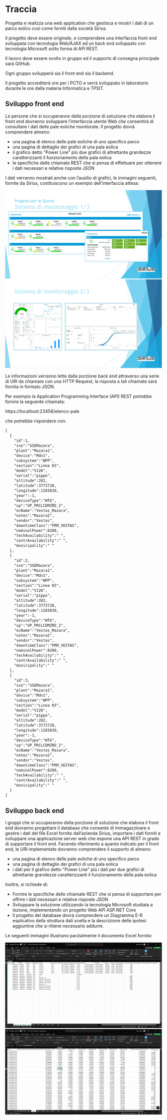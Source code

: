 # Traccia

Progetta e realizza una web application che gestisca e mostri i dati di un parco eolico così come forniti dalla società Sirius. 

Il progetto deve essere originale, e comprendere una interfaccia front end sviluppata con tecnologia Web/AJAX ed un back end sviluppato con tecnologia Microsoft sotto forma di API REST.

Il lavoro deve essere svolto in gruppo ed il supporto di consegna principale sarà GitHub. 

Ogni gruppo svilupperà sia il front end sia il backend.

Il progetto accrediterà ore per i PCTO e verrà sviluppato in laboratorio durante le ore della materia Informatica e TPSIT.


## Sviluppo front end

Le persone che si occuperanno della porzione di soluzione che elabora il front end dovranno sviluppare l’interfaccia utente Web che consentirà di consultare i dati delle pale eoliche monitorate. 
Il progetto dovrà comprendere almeno:
- una pagina di elenco delle pale eoliche di uno specifico parco
- una pagina di dettaglio dei grafici di una pala eolica
- il grafico detto "Power Line" più due grafici di altrettante grandezze caratterizzanti il funzionamento della pala eolica
- le specifiche delle chiamate REST che si pensa di effettuare per ottenere i dati necessari e relative risposte JSON

I dati verranno mostrati anche con l’ausilio di grafici, le immagini seguenti, fornite da Sirius, costituiscono un esempio dell’interfaccia attesa:

![Elenco Pale Eoliche](10-materiali/elenco-pale.png)
![Dettaglio Pala Eolica](10-materiali/dettagli-pala.png)

Le informazioni verranno lette dalla porzione back end attraverso una serie di URI da chiamare con una HTTP Request, la risposta a tali chiamate sarà fornita in formato JSON. 

Per esempio la Application Programming Interface (API) REST potrebbe fornire la seguente chiamata:

https://localhost:23456/elenco-pale

che potrebbe rispondere con:

    [
      {
        "id":1,
        "sse":"SSEMazara",
        "plant":"Mazara1",
        "device":"Mdv1",
        "subsystem":"WPP",
        "section":"Linea 03",
        "model":"V126",
        "serial":"pippo",
        "altitude":282,
        "latitude":3773728,
        "longitude":1265830,
        "year":-1,
        "deviceType":"WTG",
        "up":"UP_PRCLCDMZRD_2",
        "ecName":"Vestas_Mazara",
        "notes":"Mazara2",
        "vendor":"Vestas",
        "downtimeClass":"PRM_VESTAS",
        "nominalPower":8200,
        "techAvailability":" ",
        "contrAvailability":" ",
        "municipality":" "
      },
      {
        "id":2,
        "sse":"SSEMazara",
        "plant":"Mazara1",
        "device":"Mdv1",
        "subsystem":"WPP",
        "section":"Linea 03",
        "model":"V126",
        "serial":"pippo",
        "altitude":282,
        "latitude":3773728,
        "longitude":1265830,
        "year":-1,
        "deviceType":"WTG",
        "up":"UP_PRCLCDMZRD_2",
        "ecName":"Vestas_Mazara",
        "notes":"Mazara2",
        "vendor":"Vestas",
        "downtimeClass":"PRM_VESTAS",
        "nominalPower":8200,
        "techAvailability":" ",
        "contrAvailability":" ",
        "municipality":" "
      },
      {
        "id":3,
        "sse":"SSEMazara",
        "plant":"Mazara1",
        "device":"Mdv1",
        "subsystem":"WPP",
        "section":"Linea 03",
        "model":"V126",
        "serial":"pippo",
        "altitude":282,
        "latitude":3773728,
        "longitude":1265830,
        "year":-1,
        "deviceType":"WTG",
        "up":"UP_PRCLCDMZRD_2",
        "ecName":"Vestas_Mazara",
        "notes":"Mazara2",
        "vendor":"Vestas",
        "downtimeClass":"PRM_VESTAS",
        "nominalPower":8200,
        "techAvailability":" ",
        "contrAvailability":" ",
        "municipality":" "
      }
    ]

## Sviluppo back end
I gruppi che si occuperanno della porzione di soluzione che elabora il front end dovranno progettare il database che consente di immagazzinare e gestire i dati del file Excel fornito dall’azienda Sirius, importare i dati forniti e sviluppare una applicazione server web che espone una API REST in grado di supportare il front end.
Facendo riferimento a quanto indicato per il front end, le URI implementate dovranno comprendere il supporto di almeno:

- una pagina di elenco delle pale eoliche di uno specifico parco
- una pagina di dettaglio dei grafici di una pala eolica
- i dati per il grafico detto "Power Line" più i dati per due grafici di altrettante grandezze caratterizzanti il funzionamento della pala eolica

Inoltre, si richiede di:

- Fornire le specifiche delle chiamate REST che si pensa di supportare per offrire i dati necessari e relative risposte JSON
- Sviluppare la soluzione utilizzando la tecnologia Microsoft studiata a lezione, implementando un progetto Web API ASP.NET Core
- Il progetto del database dovrà comprendere un Diagramma E-R esplicativo della struttura dati scelta e la descrizione delle ipotesi aggiuntive che si ritiene necessario addurre.

Le seguenti immagini illustrano parzialmente il documento Excel fornito:

![Elenco Excel Pale Eoliche](10-materiali/excel-elenco-pale.png)
![Dettaglio Excel Pala](10-materiali/excel-dettaglio-pale.png)
